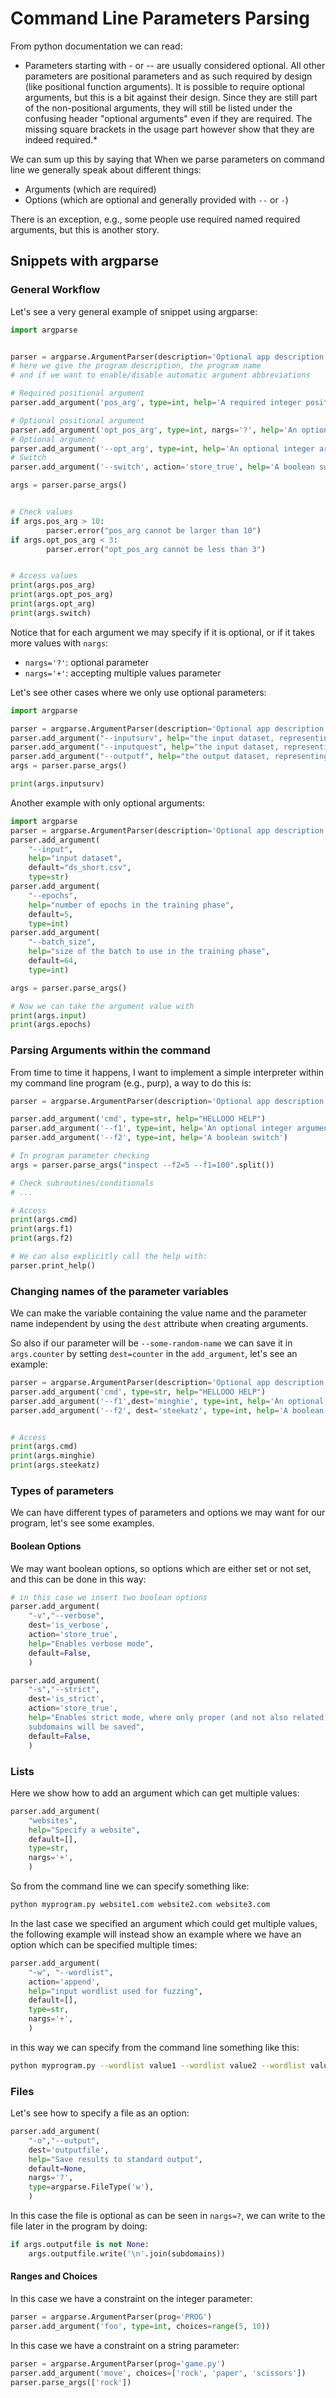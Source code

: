 # Command Line Parameters Parsing

From python documentation we can read:
- Parameters starting with - or -- are usually considered optional. 
All other parameters are positional parameters and as such 
required by design (like positional function arguments). 
It is possible to require optional arguments, but this is a bit 
against their design. Since they are still part of the non-positional 
arguments, they will still be listed under the confusing header 
"optional arguments" even if they are required. The missing square 
brackets in the usage part however show that they are indeed required.*

We can sum up this by saying that When we parse parameters on command line 
we generally speak about different things:
* Arguments (which are required)
* Options (which are optional and generally provided with `--` or `-`)

There is an exception, e.g., some people use required named required
arguments, but this is another story.


## Snippets with argparse

### General Workflow

Let's see a very general example of snippet using argparse:
```python
import argparse 


parser = argparse.ArgumentParser(description='Optional app description', prog='myprog', allow_abbrev=False)
# here we give the program description, the program name
# and if we want to enable/disable automatic argument abbreviations

# Required positional argument
parser.add_argument('pos_arg', type=int, help='A required integer positional argument')

# Optional positional argument
parser.add_argument('opt_pos_arg', type=int, nargs='?', help='An optional integer positional argument')
# Optional argument
parser.add_argument('--opt_arg', type=int, help='An optional integer argument')
# Switch
parser.add_argument('--switch', action='store_true', help='A boolean switch')

args = parser.parse_args()


# Check values
if args.pos_arg > 10:
        parser.error("pos_arg cannot be larger than 10")
if args.opt_pos_arg < 3:
        parser.error("opt_pos_arg cannot be less than 3")


# Access values
print(args.pos_arg)
print(args.opt_pos_arg)
print(args.opt_arg)
print(args.switch)
```
Notice that for each argument we may specify if it is optional, or if it takes
more values with `nargs`:
* `nargs='?'`: optional parameter
* `nargs='+'`: accepting multiple values parameter

Let's see other cases where we only use optional parameters:


```python
import argparse

parser = argparse.ArgumentParser(description='Optional app description')
parser.add_argument("--inputsurv", help="the input dataset, representing the good judgement yearly survey csv file")
parser.add_argument("--inputquest", help="the input dataset, representing the good judgement yearly survey csv file")
parser.add_argument("--outputf", help="the output dataset, representing a processed file that can be used to feed a general neural network")
args = parser.parse_args()

print(args.inputsurv)
```


Another example with only optional arguments:
```python
import argparse
parser = argparse.ArgumentParser(description='Optional app description')
parser.add_argument(
    "--input",
    help="input dataset",
    default="ds_short.csv",
    type=str)
parser.add_argument(
    "--epochs",
    help="number of epochs in the training phase",
    default=5,
    type=int)
parser.add_argument(
    "--batch_size",
    help="size of the batch to use in the training phase",
    default=64,
    type=int)

args = parser.parse_args()

# Now we can take the argument value with
print(args.input)
print(args.epochs)
```

### Parsing Arguments within the command

From time to time it happens, I want to implement a simple interpreter within
my command line program (e.g., purp), a way to do this is:

```python
parser = argparse.ArgumentParser(description='Optional app description')

parser.add_argument('cmd', type=str, help="HELLOOO HELP")
parser.add_argument('--f1', type=int, help='An optional integer argument')
parser.add_argument('--f2', type=int, help='A boolean switch')

# In program parameter checking
args = parser.parse_args("inspect --f2=5 --f1=100".split())

# Check subroutines/conditionals
# ... 

# Access
print(args.cmd)
print(args.f1)
print(args.f2)

# We can also explicitly call the help with:
parser.print_help()
```


### Changing names of the parameter variables

We can make the variable containing the value name and the parameter
name independent by using the `dest` attribute when creating arguments.

So also if our parameter will be `--some-random-name` we can save it in
`args.counter` by setting `dest=counter` in the `add_argument`, let's
see an example:

```python
parser = argparse.ArgumentParser(description='Optional app description')
parser.add_argument('cmd', type=str, help="HELLOOO HELP")
parser.add_argument('--f1',dest='minghie', type=int, help='An optional integer argument')
parser.add_argument('--f2', dest='steekatz', type=int, help='A boolean switch')


# Access
print(args.cmd)
print(args.minghie)
print(args.steekatz)
```


### Types of parameters

We can have different types of parameters and options we may want for our
program, let's see some examples.

#### Boolean Options

We may want boolean options, so options which are either set or not set, and
this can be done in this way:

```python
# in this case we insert two boolean options
parser.add_argument(
    "-v","--verbose",
    dest='is_verbose',
    action='store_true',
    help="Enables verbose mode",
    default=False,
    )

parser.add_argument(
    "-s","--strict",
    dest='is_strict',
    action='store_true',
    help="Enables strict mode, where only proper (and not also related)\
    subdomains will be saved",
    default=False,
    )
```

### Lists

Here we show how to add an argument which can get multiple values:

```python
parser.add_argument(
    "websites",
    help="Specify a website",
    default=[],
    type=str,
    nargs='+',
    )
```

So from the command line we can specify something like:
```sh
python myprogram.py website1.com website2.com website3.com 
```

In the last case we specified an argument which could get multiple values, the
following example will instead show an example where we have an option which can
be specified multiple times:
```python
parser.add_argument(
    "-w", "--wordlist",
    action='append',
    help="input wordlist used for fuzzing",
    default=[],
    type=str,
    nargs='+',
    )
```
in this way we can specify from the command line something like this:
```sh
python myprogram.py --wordlist value1 --wordlist value2 --wordlist value3
```

### Files

Let's see how to specify a file as an option:
```python
parser.add_argument(
    "-o","--output",
    dest='outputfile',
    help="Save results to standard output",
    default=None,
    nargs='?',
    type=argparse.FileType('w'),
    )
```

In this case the file is optional as can be seen in `nargs=?`, we can write to
the file later in the program by doing:
```python
if args.outputfile is not None:
    args.outputfile.write('\n'.join(subdomains))
```

#### Ranges and Choices


In this case we have a constraint on the integer parameter:
```python
parser = argparse.ArgumentParser(prog='PROG')
parser.add_argument('foo', type=int, choices=range(5, 10))
```


In this case we have a constraint on a string parameter:
```python
parser = argparse.ArgumentParser(prog='game.py')
parser.add_argument('move', choices=['rock', 'paper', 'scissors'])
parser.parse_args(['rock'])
```


